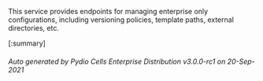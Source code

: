 






This service provides endpoints for managing enterprise only configurations, including versioning policies, template paths, external directories, etc.

[:summary]

###### Auto generated by Pydio Cells Enterprise Distribution v3.0.0-rc1 on 20-Sep-2021
